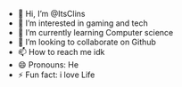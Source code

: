 - 👋 Hi, I’m @ItsClins
- 👀 I’m interested in gaming and tech
- 🌱 I’m currently learning Computer science 
- 💞️ I’m looking to collaborate on Github
- 📫 How to reach me idk
- 😄 Pronouns: He
- ⚡ Fun fact: i love Life

<!---
ItsClins/ItsClins is a ✨ special ✨ repository because its `README.md` (this file) appears on your GitHub profile.
You can click the Preview link to take a look at your changes.
--->
